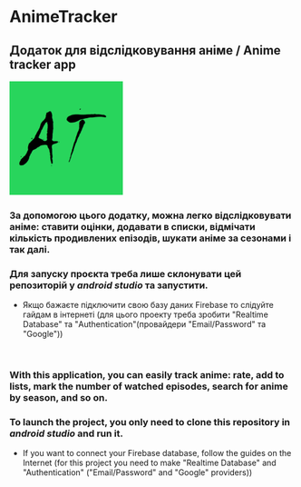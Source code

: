 # AnimeTracker
## Додаток для відслідковування аніме / Anime tracker app
<img src="app/src/main/res/drawable/anime_tracker_icon.png" alt="anime_tracker_icon" width="200">

### За допомогою цього додатку, можна легко відслідковувати аніме: ставити оцінки, додавати в списки, відмічати кількість продивлених епізодів, шукати аніме за сезонами і так далі.
### Для запуску проєкта треба лише склонувати цей репозиторій у ***___android studio___*** та запустити.
- Якщо бажаєте підключити свою базу даних Firebase то слідуйте гайдам в інтернеті (для цього проекту треба зробити "Realtime Database" та "Authentication"(провайдери "Email/Password" та "Google"))
<br/>

### With this application, you can easily track anime: rate, add to lists, mark the number of watched episodes, search for anime by season, and so on.
### To launch the project, you only need to clone this repository in ***___android studio___***  and run it.
- If you want to connect your Firebase database, follow the guides on the Internet (for this project you need to make "Realtime Database" and "Authentication" ("Email/Password" and "Google" providers))
